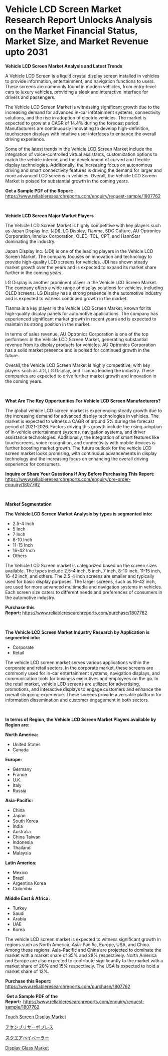 <p><h1>Vehicle LCD Screen Market Research Report Unlocks Analysis on the Market Financial Status, Market Size, and Market Revenue upto 2031</h1></p><p><strong>Vehicle LCD Screen Market Analysis and Latest Trends</strong></p>
<p><p>A Vehicle LCD Screen is a liquid crystal display screen installed in vehicles to provide information, entertainment, and navigation functions to users. These screens are commonly found in modern vehicles, from entry-level cars to luxury vehicles, providing a sleek and interactive interface for drivers and passengers.</p><p>The Vehicle LCD Screen Market is witnessing significant growth due to the increasing demand for advanced in-car infotainment systems, connectivity solutions, and the rise in adoption of electric vehicles. The market is expected to grow at a CAGR of 14.4% during the forecast period. Manufacturers are continuously innovating to develop high-definition, touchscreen displays with intuitive user interfaces to enhance the overall driving experience.</p><p>Some of the latest trends in the Vehicle LCD Screen Market include the integration of voice-controlled virtual assistants, customization options to match the vehicle interior, and the development of curved and flexible display technologies. Additionally, the increasing focus on autonomous driving and smart connectivity features is driving the demand for larger and more advanced LCD screens in vehicles. Overall, the Vehicle LCD Screen Market is poised for substantial growth in the coming years.</p></p>
<p><strong>Get a Sample PDF of the Report:&nbsp;</strong> <a href="https://www.reliableresearchreports.com/enquiry/request-sample/1807762">https://www.reliableresearchreports.com/enquiry/request-sample/1807762</a></p>
<p>&nbsp;</p>
<p><strong>Vehicle LCD Screen Major Market Players</strong></p>
<p><p>The Vehicle LCD Screen Market is highly competitive with key players such as Japan Display Inc. (JDI), LG Display, Tianma, SDC Culture, AU Optronics Corporation, Innolux Corporation, OLED, TCL, CPT, and HannStar dominating the industry. </p><p>Japan Display Inc. (JDI) is one of the leading players in the Vehicle LCD Screen Market. The company focuses on innovation and technology to provide high-quality LCD screens for vehicles. JDI has shown steady market growth over the years and is expected to expand its market share further in the coming years.</p><p>LG Display is another prominent player in the Vehicle LCD Screen Market. The company offers a wide range of display solutions for vehicles, including OLED screens. LG Display has a strong presence in the automotive industry and is expected to witness continued growth in the market.</p><p>Tianma is a key player in the Vehicle LCD Screen Market, known for its high-quality display panels for automotive applications. The company has experienced significant market growth in recent years and is expected to maintain its strong position in the market.</p><p>In terms of sales revenue, AU Optronics Corporation is one of the top performers in the Vehicle LCD Screen Market, generating substantial revenue from its display products for vehicles. AU Optronics Corporation has a solid market presence and is poised for continued growth in the future.</p><p>Overall, the Vehicle LCD Screen Market is highly competitive, with key players such as JDI, LG Display, and Tianma leading the industry. These companies are expected to drive further market growth and innovation in the coming years.</p></p>
<p>&nbsp;</p>
<p><strong>What Are The Key Opportunities For Vehicle LCD Screen Manufacturers?</strong></p>
<p><p>The global vehicle LCD screen market is experiencing steady growth due to the increasing demand for advanced display technologies in vehicles. The market is expected to witness a CAGR of around 5% during the forecast period of 2021-2026. Factors driving this growth include the rising adoption of in-vehicle entertainment systems, navigation systems, and driver assistance technologies. Additionally, the integration of smart features like touchscreens, voice recognition, and connectivity with mobile devices is further boosting market growth. The future outlook for the vehicle LCD screen market looks promising, with continuous advancements in display technology and the increasing focus on enhancing the overall driving experience for consumers.</p></p>
<p><strong>Inquire or Share Your Questions If Any Before Purchasing This Report:</strong> <a href="https://www.reliableresearchreports.com/enquiry/pre-order-enquiry/1807762">https://www.reliableresearchreports.com/enquiry/pre-order-enquiry/1807762</a></p>
<p>&nbsp;</p>
<p><strong>Market Segmentation</strong></p>
<p><strong>The Vehicle LCD Screen Market Analysis by types is segmented into:</strong></p>
<p><ul><li>2.5-4 Inch</li><li>5 Inch</li><li>7 Inch</li><li>8-10 Inch</li><li>11-15 Inch</li><li>16-42 Inch</li><li>Others</li></ul></p>
<p><p>The Vehicle LCD Screen market is categorized based on the screen sizes available. The types include 2.5-4 inch, 5 inch, 7 inch, 8-10 inch, 11-15 inch, 16-42 inch, and others. The 2.5-4 inch screens are smaller and typically used for basic display purposes. The larger screens, such as 16-42 inch, are used for more advanced multimedia and navigation systems in vehicles. Each screen size caters to different needs and preferences of consumers in the automotive industry.</p></p>
<p><strong>Purchase this Report:&nbsp;</strong><a href="https://www.reliableresearchreports.com/purchase/1807762">https://www.reliableresearchreports.com/purchase/1807762</a></p>
<p>&nbsp;</p>
<p><strong>The Vehicle LCD Screen Market Industry Research by Application is segmented into:</strong></p>
<p><ul><li>Corporate</li><li>Retail</li></ul></p>
<p><p>The vehicle LCD screen market serves various applications within the corporate and retail sectors. In the corporate market, these screens are commonly used for in-car entertainment systems, navigation displays, and communication tools for business executives and employees on the go. In the retail market, vehicle LCD screens are utilized for advertising, promotions, and interactive displays to engage customers and enhance the overall shopping experience. These screens provide a versatile platform for information dissemination and customer engagement in both sectors.</p></p>
<p>&nbsp;</p>
<p><strong>In terms of Region, the Vehicle LCD Screen Market Players available by Region are:</strong></p>
<p>
    <p> <strong> North America: </strong>
        <ul>
            <li>United States</li>
            <li>Canada</li>
        </ul>
        </p> 
    <p> <strong> Europe: </strong>
        <ul>
            <li>Germany</li>
            <li>France</li>
            <li>U.K.</li>
            <li>Italy</li>
            <li>Russia</li>
        </ul>
        </p> 
    <p> <strong> Asia-Pacific: </strong>
        <ul>
            <li>China</li>
            <li>Japan</li>
            <li>South Korea</li>
            <li>India</li>
            <li>Australia</li>
            <li>China Taiwan</li>
            <li>Indonesia</li>
            <li>Thailand</li>
            <li>Malaysia</li>
        </ul>
        </p> 
    <p> <strong> Latin America: </strong>
        <ul>
            <li>Mexico</li>
            <li>Brazil</li>
            <li>Argentina Korea</li>
            <li>Colombia</li>
        </ul>
        </p> 
    <p> <strong> Middle East & Africa: </strong>
        <ul>
            <li>Turkey</li>
            <li>Saudi</li>
            <li>Arabia</li>
            <li>UAE</li>
            <li>Korea</li>
        </ul>
    </p>
    </p>
<p><p>The vehicle LCD screen market is expected to witness significant growth in regions such as North America, Asia-Pacific, Europe, USA, and China. Among these regions, Asia-Pacific and China are projected to dominate the market with a market share of 35% and 28% respectively. North America and Europe are also expected to contribute significantly to the market with a market share of 20% and 15% respectively. The USA is expected to hold a market share of 12%.</p></p>
<p><strong>Purchase this Report: </strong><a href="https://www.reliableresearchreports.com/purchase/1807762">https://www.reliableresearchreports.com/purchase/1807762</a></p>
<p>&nbsp;<strong>Get a Sample PDF of the Report:&nbsp;&nbsp;</strong><a href="https://www.reliableresearchreports.com/enquiry/request-sample/1807762">https://www.reliableresearchreports.com/enquiry/request-sample/1807762</a></p>
<p><strong></strong></p>
<p><p><a href="https://github.com/marloy8/Market-Research-Report-List-3/blob/main/touch-screen-display-market.md">Touch Screen Display Market</a></p><p><a href="https://github.com/RodHoppe07/Market-Research-Report-List-1/blob/main/552317710369.md">アセンブリサーボプレス</a></p><p><a href="https://github.com/laurenreichert/Market-Research-Report-List-1/blob/main/187747010368.md">スクエアヘイベーラー</a></p><p><a href="https://github.com/jj19131/Market-Research-Report-List-2/blob/main/display-glass-market.md">Display Glass Market</a></p></p>